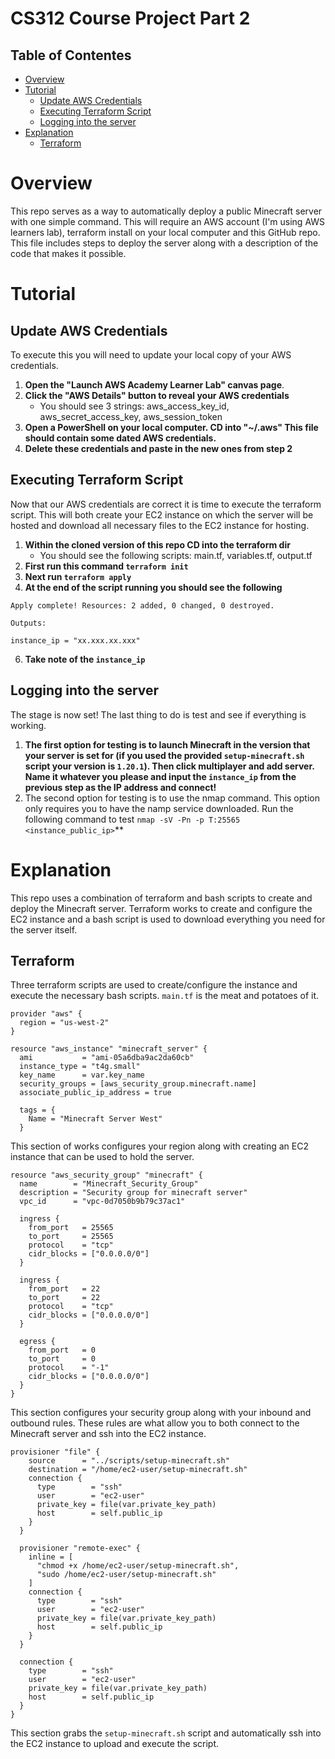# CS312 Course Project Part 2

## Table of Contentes
- [Overview](#Overview)
- [Tutorial](#Tutorial)
  - [Update AWS Credentials](#Update-AWS-Credentials)
  - [Executing Terraform Script](#Executing-Terraform-Script)
  - [Logging into the server](#Logging-into-the-server)
- [Explanation](#Explanation)
  - [Terraform](#Terraform)

# Overview
This repo serves as a way to automatically deploy a public Minecraft server with one simple command. This will require an AWS account (I'm using AWS learners lab), terraform install on your local computer and this GitHub repo. This file includes steps to deploy the server along with a description of the code that makes it possible. 

# Tutorial

## Update AWS Credentials
To execute this you will need to update your local copy of your AWS credentials.
1. **Open the "Launch AWS Academy Learner Lab" canvas page**.
2. **Click the "AWS Details" button to reveal your AWS credentials**
   - You should see 3 strings: aws_access_key_id, aws_secret_access_key, aws_session_token
3. **Open a PowerShell on your local computer. CD into "~/.aws" This file should contain some dated AWS credentials.**
4. **Delete these credentials and paste in the new ones from step 2**

## Executing Terraform Script
Now that our AWS credentials are correct it is time to execute the terraform script. This will both create your EC2 instance on which the server will be hosted and download all necessary files to the EC2 instance for hosting. 
1. **Within the cloned version of this repo CD into the terraform dir**
   - You should see the following scripts: main.tf, variables.tf, output.tf
3. **First run this command ```terraform init```**
4. **Next run ```terraform apply```**
5. **At the end of the script running you should see the following**
```
Apply complete! Resources: 2 added, 0 changed, 0 destroyed.

Outputs:

instance_ip = "xx.xxx.xx.xxx"
```
6. **Take note of the ```instance_ip```**

## Logging into the server
The stage is now set! The last thing to do is test and see if everything is working.
1. **The first option for testing is to launch Minecraft in the version that your server is set for (if you used the provided ```setup-minecraft.sh``` script your version is ```1.20.1```). Then click multiplayer and add server. Name it whatever you please and input the ```instance_ip``` from the previous step as the IP address and connect!**
2. The second option for testing is to use the nmap command. This option only requires you to have the namp service downloaded. Run the following command to test ```nmap -sV -Pn -p T:25565 <instance_public_ip>```**

# Explanation

This repo uses a combination of terraform and bash scripts to create and deploy the Minecraft server. Terraform works to create and configure the EC2 instance and a bash script is used to download everything you need for the server itself. 

## Terraform
Three terraform scripts are used to create/configure the instance and execute the necessary bash scripts. ```main.tf``` is the meat and potatoes of it. 
```
provider "aws" {
  region = "us-west-2"
}

resource "aws_instance" "minecraft_server" {
  ami           = "ami-05a6dba9ac2da60cb"
  instance_type = "t4g.small"
  key_name      = var.key_name
  security_groups = [aws_security_group.minecraft.name]
  associate_public_ip_address = true

  tags = {
    Name = "Minecraft Server West"
  }
```
This section of works configures your region along with creating an EC2 instance that can be used to hold the server. 
```
resource "aws_security_group" "minecraft" {
  name        = "Minecraft_Security_Group"
  description = "Security group for minecraft server"
  vpc_id      = "vpc-0d7050b9b79c37ac1"

  ingress {
    from_port   = 25565
    to_port     = 25565
    protocol    = "tcp"
    cidr_blocks = ["0.0.0.0/0"]
  }

  ingress {
    from_port   = 22
    to_port     = 22
    protocol    = "tcp"
    cidr_blocks = ["0.0.0.0/0"]
  }

  egress {
    from_port   = 0
    to_port     = 0
    protocol    = "-1"
    cidr_blocks = ["0.0.0.0/0"]
  }
}
```
This section configures your security group along with your inbound and outbound rules. These rules are what allow you to both connect to the Minecraft server and ssh into the EC2 instance. 
```
provisioner "file" {
    source      = "../scripts/setup-minecraft.sh"
    destination = "/home/ec2-user/setup-minecraft.sh"
    connection {
      type        = "ssh"
      user        = "ec2-user"
      private_key = file(var.private_key_path)
      host        = self.public_ip
    }
  }

  provisioner "remote-exec" {
    inline = [
      "chmod +x /home/ec2-user/setup-minecraft.sh",
      "sudo /home/ec2-user/setup-minecraft.sh"
    ]
    connection {
      type        = "ssh"
      user        = "ec2-user"
      private_key = file(var.private_key_path)
      host        = self.public_ip
    }
  }

  connection {
    type        = "ssh"
    user        = "ec2-user"
    private_key = file(var.private_key_path)
    host        = self.public_ip
  }
}
```
This section grabs the ```setup-minecraft.sh``` script and automatically ssh into the EC2 instance to upload and execute the script. 










